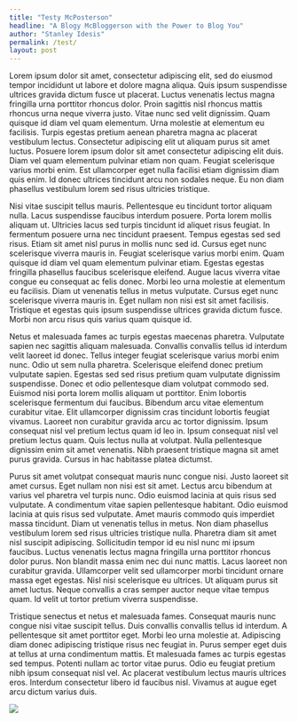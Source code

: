 ```yaml
---
title: "Testy McPosterson"
headline: "A Blogy McBloggerson with the Power to Blog You"
author: "Stanley Idesis"
permalink: /test/
layout: post
---
```

Lorem ipsum dolor sit amet, consectetur adipiscing elit, sed do eiusmod tempor incididunt ut labore et dolore magna aliqua. Quis ipsum suspendisse ultrices gravida dictum fusce ut placerat. Luctus venenatis lectus magna fringilla urna porttitor rhoncus dolor. Proin sagittis nisl rhoncus mattis rhoncus urna neque viverra justo. Vitae nunc sed velit dignissim. Quam quisque id diam vel quam elementum. Urna molestie at elementum eu facilisis. Turpis egestas pretium aenean pharetra magna ac placerat vestibulum lectus. Consectetur adipiscing elit ut aliquam purus sit amet luctus. Posuere lorem ipsum dolor sit amet consectetur adipiscing elit duis. Diam vel quam elementum pulvinar etiam non quam. Feugiat scelerisque varius morbi enim. Est ullamcorper eget nulla facilisi etiam dignissim diam quis enim. Id donec ultrices tincidunt arcu non sodales neque. Eu non diam phasellus vestibulum lorem sed risus ultricies tristique.

Nisi vitae suscipit tellus mauris. Pellentesque eu tincidunt tortor aliquam nulla. Lacus suspendisse faucibus interdum posuere. Porta lorem mollis aliquam ut. Ultricies lacus sed turpis tincidunt id aliquet risus feugiat. In fermentum posuere urna nec tincidunt praesent. Tempus egestas sed sed risus. Etiam sit amet nisl purus in mollis nunc sed id. Cursus eget nunc scelerisque viverra mauris in. Feugiat scelerisque varius morbi enim. Quam quisque id diam vel quam elementum pulvinar etiam. Egestas egestas fringilla phasellus faucibus scelerisque eleifend. Augue lacus viverra vitae congue eu consequat ac felis donec. Morbi leo urna molestie at elementum eu facilisis. Diam ut venenatis tellus in metus vulputate. Cursus eget nunc scelerisque viverra mauris in. Eget nullam non nisi est sit amet facilisis. Tristique et egestas quis ipsum suspendisse ultrices gravida dictum fusce. Morbi non arcu risus quis varius quam quisque id.

Netus et malesuada fames ac turpis egestas maecenas pharetra. Vulputate sapien nec sagittis aliquam malesuada. Convallis convallis tellus id interdum velit laoreet id donec. Tellus integer feugiat scelerisque varius morbi enim nunc. Odio ut sem nulla pharetra. Scelerisque eleifend donec pretium vulputate sapien. Egestas sed sed risus pretium quam vulputate dignissim suspendisse. Donec et odio pellentesque diam volutpat commodo sed. Euismod nisi porta lorem mollis aliquam ut porttitor. Enim lobortis scelerisque fermentum dui faucibus. Bibendum arcu vitae elementum curabitur vitae. Elit ullamcorper dignissim cras tincidunt lobortis feugiat vivamus. Laoreet non curabitur gravida arcu ac tortor dignissim. Ipsum consequat nisl vel pretium lectus quam id leo in. Ipsum consequat nisl vel pretium lectus quam. Quis lectus nulla at volutpat. Nulla pellentesque dignissim enim sit amet venenatis. Nibh praesent tristique magna sit amet purus gravida. Cursus in hac habitasse platea dictumst.

Purus sit amet volutpat consequat mauris nunc congue nisi. Justo laoreet sit amet cursus. Eget nullam non nisi est sit amet. Lectus arcu bibendum at varius vel pharetra vel turpis nunc. Odio euismod lacinia at quis risus sed vulputate. A condimentum vitae sapien pellentesque habitant. Odio euismod lacinia at quis risus sed vulputate. Amet mauris commodo quis imperdiet massa tincidunt. Diam ut venenatis tellus in metus. Non diam phasellus vestibulum lorem sed risus ultricies tristique nulla. Pharetra diam sit amet nisl suscipit adipiscing. Sollicitudin tempor id eu nisl nunc mi ipsum faucibus. Luctus venenatis lectus magna fringilla urna porttitor rhoncus dolor purus. Non blandit massa enim nec dui nunc mattis. Lacus laoreet non curabitur gravida. Ullamcorper velit sed ullamcorper morbi tincidunt ornare massa eget egestas. Nisl nisi scelerisque eu ultrices. Ut aliquam purus sit amet luctus. Neque convallis a cras semper auctor neque vitae tempus quam. Id velit ut tortor pretium viverra suspendisse.

Tristique senectus et netus et malesuada fames. Consequat mauris nunc congue nisi vitae suscipit tellus. Duis convallis convallis tellus id interdum. A pellentesque sit amet porttitor eget. Morbi leo urna molestie at. Adipiscing diam donec adipiscing tristique risus nec feugiat in. Purus semper eget duis at tellus at urna condimentum mattis. Et malesuada fames ac turpis egestas sed tempus. Potenti nullam ac tortor vitae purus. Odio eu feugiat pretium nibh ipsum consequat nisl vel. Ac placerat vestibulum lectus mauris ultrices eros. Interdum consectetur libero id faucibus nisl. Vivamus at augue eget arcu dictum varius duis.

![](https://images.unsplash.com/photo-1533593673317-24a13bb68966?ixlib=rb-0.3.5&ixid=eyJhcHBfaWQiOjEyMDd9&s=3a7e14cd4ccea148513e1bbbbc650ff2&auto=format&fit=crop&w=975&q=80)
